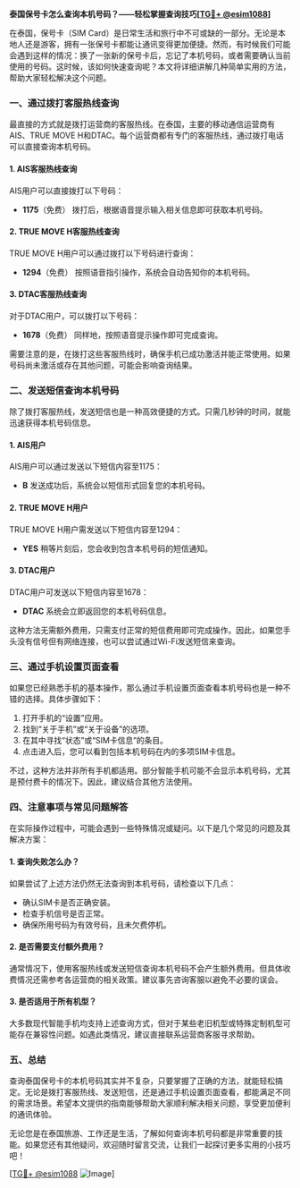 **泰国保号卡怎么查询本机号码？——轻松掌握查询技巧[[TG💪+ @esim1088](https://t.me/s/esim1088)]**

在泰国，保号卡（SIM Card）是日常生活和旅行中不可或缺的一部分。无论是本地人还是游客，拥有一张保号卡都能让通讯变得更加便捷。然而，有时候我们可能会遇到这样的情况：换了一张新的保号卡后，忘记了本机号码，或者需要确认当前使用的号码。这时候，该如何快速查询呢？本文将详细讲解几种简单实用的方法，帮助大家轻松解决这个问题。

### 一、通过拨打客服热线查询

最直接的方式就是拨打运营商的客服热线。在泰国，主要的移动通信运营商有AIS、TRUE MOVE H和DTAC。每个运营商都有专门的客服热线，通过拨打电话可以直接查询本机号码。

#### 1. AIS客服热线查询
AIS用户可以直接拨打以下号码：
- **1175**（免费）
拨打后，根据语音提示输入相关信息即可获取本机号码。

#### 2. TRUE MOVE H客服热线查询
TRUE MOVE H用户可以通过拨打以下号码进行查询：
- **1294**（免费）
按照语音指引操作，系统会自动告知你的本机号码。

#### 3. DTAC客服热线查询
对于DTAC用户，可以拨打以下号码：
- **1678**（免费）
同样地，按照语音提示操作即可完成查询。

需要注意的是，在拨打这些客服热线时，确保手机已成功激活并能正常使用。如果号码尚未激活或存在其他问题，可能会影响查询结果。

### 二、发送短信查询本机号码

除了拨打客服热线，发送短信也是一种高效便捷的方式。只需几秒钟的时间，就能迅速获得本机号码信息。

#### 1. AIS用户
AIS用户可以通过发送以下短信内容至1175：
- **B**
发送成功后，系统会以短信形式回复您的本机号码。

#### 2. TRUE MOVE H用户
TRUE MOVE H用户需发送以下短信内容至1294：
- **YES**
稍等片刻后，您会收到包含本机号码的短信通知。

#### 3. DTAC用户
DTAC用户可发送以下短信内容至1678：
- **DTAC**
系统会立即返回您的本机号码信息。

这种方法无需额外费用，只需支付正常的短信费用即可完成操作。因此，如果您手头没有信号但有网络连接，也可以尝试通过Wi-Fi发送短信来查询。

### 三、通过手机设置页面查看

如果您已经熟悉手机的基本操作，那么通过手机设置页面查看本机号码也是一种不错的选择。具体步骤如下：

1. 打开手机的“设置”应用。
2. 找到“关于手机”或“关于设备”的选项。
3. 在其中寻找“状态”或“SIM卡信息”的条目。
4. 点击进入后，您可以看到包括本机号码在内的多项SIM卡信息。

不过，这种方法并非所有手机都适用。部分智能手机可能不会显示本机号码，尤其是预付费卡的情况下。因此，建议结合其他方法使用。

### 四、注意事项与常见问题解答

在实际操作过程中，可能会遇到一些特殊情况或疑问。以下是几个常见的问题及其解决方案：

#### 1. 查询失败怎么办？
如果尝试了上述方法仍然无法查询到本机号码，请检查以下几点：
- 确认SIM卡是否正确安装。
- 检查手机信号是否正常。
- 确保所用号码为有效号码，且未欠费停机。

#### 2. 是否需要支付额外费用？
通常情况下，使用客服热线或发送短信查询本机号码不会产生额外费用。但具体收费情况还需参考各运营商的相关政策。建议事先咨询客服以避免不必要的误会。

#### 3. 是否适用于所有机型？
大多数现代智能手机均支持上述查询方式，但对于某些老旧机型或特殊定制机型可能存在兼容性问题。如遇此类情况，建议直接联系运营商客服寻求帮助。

### 五、总结

查询泰国保号卡的本机号码其实并不复杂，只要掌握了正确的方法，就能轻松搞定。无论是拨打客服热线、发送短信，还是通过手机设置页面查看，都能满足不同的需求场景。希望本文提供的指南能够帮助大家顺利解决相关问题，享受更加便利的通讯体验。

无论您是在泰国旅游、工作还是生活，了解如何查询本机号码都是非常重要的技能。如果您还有其他疑问，欢迎随时留言交流，让我们一起探讨更多实用的小技巧吧！

[[TG💪+ @esim1088](https://t.me/s/esim1088) ![Image](https://i.postimg.cc/4NQfJmqS/Snipaste-2025-05-13-00-14-12.png)]